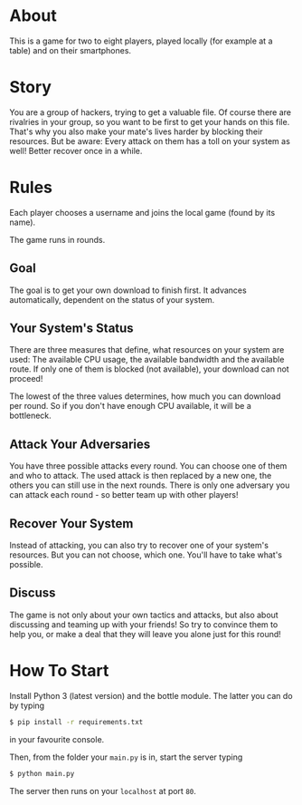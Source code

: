 # About

This is a game for two to eight players, played locally (for example at a table) and on their smartphones.

# Story

You are a group of hackers, trying to get a valuable file. Of course there are rivalries in your group, so you want to be first to get your hands on this file. That's why you also make your mate's lives harder by blocking their resources. But be aware: Every attack on them has a toll on your system as well! Better recover once in a while.

# Rules

Each player chooses a username and joins the local game (found by its name).

The game runs in rounds.

## Goal

The goal is to get your own download to finish first. It advances automatically, dependent on the status of your system.

## Your System's Status

There are three measures that define, what resources on your system are used: The available CPU usage, the available bandwidth and the available route. If only one of them is blocked (not available), your download can not proceed!

The lowest of the three values determines, how much you can download per round. So if you don't have enough CPU available, it will be a bottleneck.

## Attack Your Adversaries

You have three possible attacks every round. You can choose one of them and who to attack. The used attack is then replaced by a new one, the others you can still use in the next rounds. There is only one adversary you can attack each round - so better team up with other players!

## Recover Your System

Instead of attacking, you can also try to recover one of your system's resources. But you can not choose, which one. You'll have to take what's possible.

## Discuss

The game is not only about your own tactics and attacks, but also about discussing and teaming up with your friends! So try to convince them to help you, or make a deal that they will leave you alone just for this round!

# How To Start

Install Python 3 (latest version) and the bottle module. The latter you can do by typing

```Bash
$ pip install -r requirements.txt
```
in your favourite console.

Then, from the folder your `main.py` is in, start the server typing
```Bash
$ python main.py
```

The server then runs on your `localhost` at port `80`.
